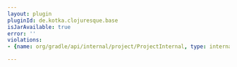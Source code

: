 ```yaml
---
layout: plugin
pluginId: de.kotka.clojuresque.base
isJarAvailable: true
error: ''
violations:
- {name: org/gradle/api/internal/project/ProjectInternal, type: internal-api-usage}

---
```

